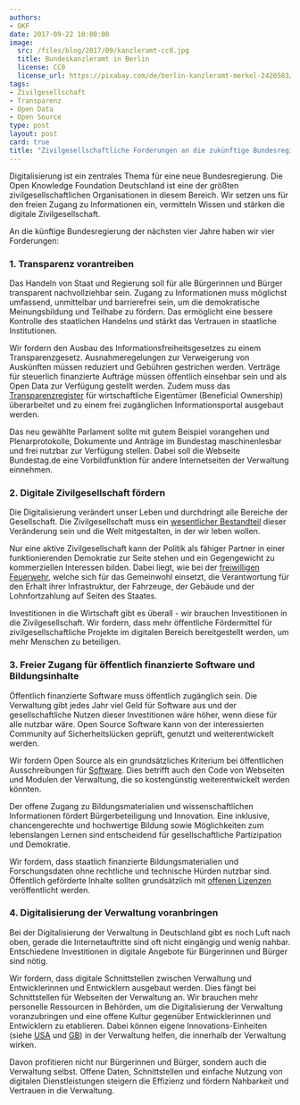 ```yaml
---
authors: 
- OKF
date: 2017-09-22 10:00:00
image:
  src: /files/blog/2017/09/kanzleramt-cc0.jpg
  title: Bundeskanzleramt in Berlin
  license: CC0
  license_url: https://pixabay.com/de/berlin-kanzleramt-merkel-2420583/
tags:
- Zivilgesellschaft
- Transparenz 
- Open Data
- Open Source
type: post
layout: post
card: true
title: "Zivilgesellschaftliche Forderungen an die zukünftige Bundesregierung" 
---
```


Digitalisierung ist ein zentrales Thema für eine neue Bundesregierung. Die Open Knowledge Foundation Deutschland ist eine der größten zivilgesellschaftlichen Organisationen in diesem Bereich. Wir setzen uns für den freien Zugang zu Informationen ein, vermitteln Wissen und stärken die digitale Zivilgesellschaft.

An die künftige Bundesregierung der nächsten vier Jahre haben wir vier Forderungen:

### 1. Transparenz vorantreiben 
Das Handeln von Staat und Regierung soll für alle Bürgerinnen und Bürger transparent nachvollziehbar sein. Zugang zu Informationen muss möglichst umfassend, unmittelbar und barrierefrei sein, um die demokratische Meinungsbildung und Teilhabe zu fördern. Das ermöglicht eine bessere Kontrolle des staatlichen Handelns und stärkt das Vertrauen in staatliche Institutionen.

Wir fordern den Ausbau des Informationsfreiheitsgesetzes zu einem Transparenzgesetz. Ausnahmeregelungen zur Verweigerung von Auskünften müssen reduziert und Gebühren gestrichen werden. Verträge für steuerlich finanzierte Aufträge müssen öffentlich einsehbar sein und als Open Data zur Verfügung gestellt werden. Zudem muss das [Transparenzregister](https://okfn.de/blog/2017/02/transparenzregister/) 
für wirtschaftliche Eigentümer (Beneficial Ownership) überarbeitet und zu einem frei zugänglichen Informationsportal ausgebaut werden.

Das neu gewählte Parlament sollte mit gutem Beispiel vorangehen und Plenarprotokolle, Dokumente und Anträge im Bundestag maschinenlesbar und frei nutzbar zur Verfügung stellen. Dabei soll die Webseite Bundestag.de eine Vorbildfunktion für andere Internetseiten der Verwaltung einnehmen.

### 2. Digitale Zivilgesellschaft fördern 
Die Digitalisierung verändert unser Leben und durchdringt alle Bereiche der Gesellschaft. Die Zivilgesellschaft muss ein [wesentlicher Bestandteil](https://okfn.de/blog/2017/07/offenheit/) dieser Veränderung sein und die Welt mitgestalten, in der wir leben wollen. 

Nur eine aktive Zivilgesellschaft kann der Politik als fähiger Partner in einer funktionierenden Demokratie zur Seite stehen und ein Gegengewicht zu kommerziellen Interessen bilden. Dabei liegt, wie bei der [freiwilligen Feuerwehr](https://jugendhackt.org/kommentar-zur-forderung-nach-einer-freiwilligen-cyber-feuerwehr/), welche sich für das Gemeinwohl einsetzt,
die Verantwortung für den Erhalt ihrer Infrastruktur, der Fahrzeuge, der Gebäude und der Lohnfortzahlung auf Seiten des Staates.

Investitionen in die Wirtschaft gibt es überall - wir brauchen Investitionen in die Zivilgesellschaft. Wir fordern, dass mehr öffentliche Fördermittel für zivilgesellschaftliche Projekte im digitalen Bereich bereitgestellt werden, um mehr Menschen zu beteiligen. 

### 3. Freier Zugang für öffentlich finanzierte Software und Bildungsinhalte
Öffentlich finanzierte Software muss öffentlich zugänglich sein. Die Verwaltung gibt jedes Jahr viel Geld für Software aus und der gesellschaftliche Nutzen dieser Investitionen wäre höher, wenn diese für alle nutzbar wäre. Open Source Software kann von der interessierten Community auf Sicherheitslücken geprüft, genutzt und weiterentwickelt werden.

Wir fordern Open Source als ein grundsätzliches Kriterium bei öffentlichen Ausschreibungen für [Software](https://okfn.de/blog/2017/09/public-code/). Dies betrifft auch den Code von Webseiten und Modulen der Verwaltung, die so kostengünstig weiterentwickelt werden könnten.

Der offene Zugang zu Bildungsmaterialien und wissenschaftlichen Informationen fördert Bürgerbeteiligung und Innovation. Eine inklusive, chancengerechte und hochwertige Bildung sowie Möglichkeiten zum lebenslangen Lernen sind entscheidend für gesellschaftliche Partizipation und Demokratie.

Wir fordern, dass staatlich finanzierte Bildungsmaterialien und Forschungsdaten ohne rechtliche und technische Hürden nutzbar sind. Öffentlich geförderte Inhalte sollten grundsätzlich mit [offenen Lizenzen](http://opendefinition.org/od/2.0/de/) veröffentlicht werden.

### 4. Digitalisierung der Verwaltung voranbringen
Bei der Digitalisierung der Verwaltung in Deutschland gibt es noch Luft nach oben, gerade die Internetauftritte sind oft nicht eingängig und wenig nahbar. Entschiedene Investitionen in digitale Angebote für Bürgerinnen und Bürger sind nötig.

Wir fordern, dass digitale Schnittstellen zwischen Verwaltung und Entwicklerinnen und Entwicklern ausgebaut werden. Dies fängt bei Schnittstellen für Webseiten der Verwaltung an. Wir brauchen mehr personelle Ressourcen in Behörden, um die Digitalisierung der Verwaltung voranzubringen und eine offene Kultur gegenüber Entwicklerinnen und Entwicklern zu etablieren. 
Dabei können eigene Innovations-Einheiten (siehe [USA](https://18f.gsa.gov/) und [GB](https://gds.blog.gov.uk/)) in der Verwaltung helfen, die innerhalb der Verwaltung wirken.

Davon profitieren nicht nur Bürgerinnen und Bürger, sondern auch die Verwaltung selbst. Offene Daten, Schnittstellen und einfache Nutzung von digitalen Dienstleistungen steigern die Effizienz und fördern Nahbarkeit und Vertrauen in die Verwaltung.
